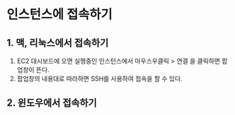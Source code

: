 # 인스턴스에 접속하기 



## 1. 맥, 리눅스에서 접속하기

1. EC2 대시보드에 오면 실행중인 인스턴스에서 마우스우클릭 > 연결 을 클릭하면 팝업창이 뜬다. 
2. 팝업창의 내용대로 따라하면 SSH를 사용하여 접속을 할 수 있다. 



## 2. 윈도우에서 접속하기